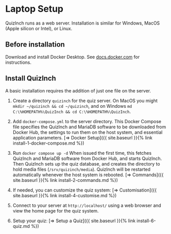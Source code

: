 # Laptop Setup
QuizInch runs as a web server. Installation is similar for Windows, MacOS (Apple silicon or Intel), or Linux.

## Before installation
Download and install Docker Desktop. See [docs.docker.com][1] for instructions.

## Install QuizInch
A basic installation requires the addition of just one file on the server.

1. Create a directory `quizinch` for the quiz server.  On MacOS you might `mkdir ~/quizinch && cd ~/quizinch`, and on Windows `md C:\%HOMEPATH%\QuizInch && cd C:\%HOMEPATH%\QuizInch`.

1. Add `docker-compose.yml` to the server directory. This Docker Compose file specifies the QuizInch and MariaDB software to be downloaded from Docker Hub, the settings to run them on the host system, and essential application parameters.
[&#8658; Docker Setup]({{ site.baseurl }}{% link install-1-docker-compose.md %})

1. Run `docker compose up -d` When issued the first time, this fetches QuizInch and MariaDB software from Docker Hub, and starts QuizInch. Then QuizInch sets up the quiz database, and creates the directory to hold media files (`/srv/quizinch/media`). QuizInch will be restarted automatically whenever the host system is rebooted.
[&#8658; Commands]({{ site.baseurl }}{% link install-2-commands.md %})

1. If needed, you can customize the quiz system:
[&#8658; Customisation]({{ site.baseurl }}{% link install-4-customise.md %})

1. Connect to your server at `http://localhost/` using a web browser and view the home page for the quiz system.

1. Setup your quiz:
[&#8658; Setup a Quiz]({{ site.baseurl }}{% link install-6-quiz.md %})

[1]:    https://docs.docker.com/desktop/
